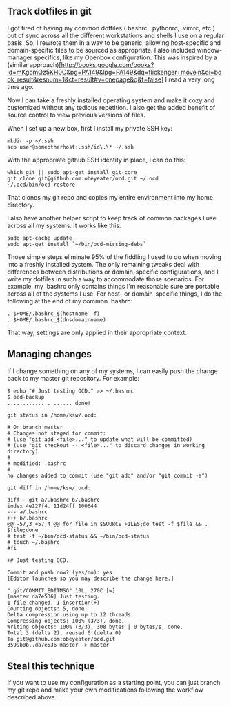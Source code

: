 ## Track dotfiles in git

I got tired of having my common dotfiles (.bashrc, .pythonrc, .vimrc, etc.) out of sync across all the different workstations and shells I use on a regular basis. So, I rewrote them in a way to be generic, allowing host-specific and domain-specific files to be sourced as appropriate. I also included window-manager specifics, like my Openbox configuration. This was inspired by a
(similar approach)[http://books.google.com/books?id=mKgomQz5KH0C&pg=PA149&lpg=PA149&dq=flickenger+movein&oi=book_result&resnum=1&ct=result#v=onepage&q&f=false] I read a very long time ago.

Now I can take a freshly installed operating system and make it cozy and
customized without any tedious repetition. I also get the added benefit
of source control to view previous versions of files.

When I set up a new box, first I install my private SSH key:

    mkdir -p ~/.ssh
    scp user@someotherhost:.ssh/id\.\* ~/.ssh

With the appropriate github SSH identity in place, I can do this:

    which git || sudo apt-get install git-core
    git clone git@github.com:obeyeater/ocd.git ~/.ocd
    ~/.ocd/bin/ocd-restore

That clones my git repo and copies my entire environment into my home directory.

I also have another helper script to keep track of common packages I use across all my systems. It works like this:

    sudo apt-cache update
    sudo apt-get install `~/bin/ocd-missing-debs`

Those simple steps eliminate 95% of the fiddling I used to do when moving into a freshly installed system. The only remaining tweaks deal with differences between distributions or domain-specific configurations, and I write my dotfiles in such a way to accommodate those scenarios. For example, my .bashrc only contains things I'm reasonable sure are portable across all of the systems I use. For host- or domain-specific things, I do the following at the end of my common .bashrc:

    . $HOME/.bashrc_$(hostname -f)
    . $HOME/.bashrc_$(dnsdomainname)

That way, settings are only applied in their appropriate context.

## Managing changes

If I change something on any of my systems, I can easily push the change back to my master git repository. For example:

    $ echo "# Just testing OCD." >> ~/.bashrc
    $ ocd-backup
    ..................... done!

    git status in /home/ksw/.ocd:

    # On branch master
    # Changes not staged for commit:
    # (use "git add <file>..." to update what will be committed)
    # (use "git checkout -- <file>..." to discard changes in working directory)
    #
    # modified: .bashrc
    #
    no changes added to commit (use "git add" and/or "git commit -a")

    git diff in /home/ksw/.ocd:

    diff --git a/.bashrc b/.bashrc
    index 4e127f4..11d24ff 100644
    --- a/.bashrc
    +++ b/.bashrc
    @@ -57,3 +57,4 @@ for file in $SOURCE_FILES;do test -f $file && . $file;done
    # test -f ~/bin/ocd-status && ~/bin/ocd-status
    # touch ~/.bashrc
    #fi

    +# Just testing OCD.

    Commit and push now? (yes/no): yes
    [Editor launches so you may describe the change here.]

    ".git/COMMIT_EDITMSG" 10L, 270C [w]
    [master da7e536] Just testing.
    1 file changed, 1 insertion(+)
    Counting objects: 5, done.
    Delta compression using up to 12 threads.
    Compressing objects: 100% (3/3), done.
    Writing objects: 100% (3/3), 308 bytes | 0 bytes/s, done.
    Total 3 (delta 2), reused 0 (delta 0)
    To git@github.com:obeyeater/ocd.git
    3599b0b..da7e536 master -> master

## Steal this technique

If you want to use my configuration as a starting point, you can just
branch my git repo and make your own modifications following the workflow
described above.
